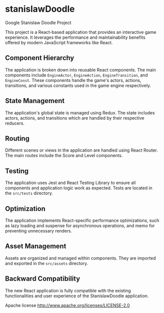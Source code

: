 # stanislawDoodle

Google Stanislaw Doodle Project

This project is a React-based application that provides an interactive game experience. It leverages the performance and maintainability benefits offered by modern JavaScript frameworks like React.

## Component Hierarchy

The application is broken down into reusable React components. The main components include `EngineActor`, `EngineAction`, `EngineTransition`, and `EngineConst`. These components handle the game's actors, actions, transitions, and various constants used in the game engine respectively.

## State Management

The application's global state is managed using Redux. The state includes actors, actions, and transitions which are handled by their respective reducers.

## Routing

Different scenes or views in the application are handled using React Router. The main routes include the Score and Level components.

## Testing

The application uses Jest and React Testing Library to ensure all components and application logic work as expected. Tests are located in the `src/tests` directory.

## Optimization

The application implements React-specific performance optimizations, such as lazy loading and suspense for asynchronous operations, and memo for preventing unnecessary renders.

## Asset Management

Assets are organized and managed within components. They are imported and exported in the `src/assets` directory.

## Backward Compatibility

The new React application is fully compatible with the existing functionalities and user experience of the StanislawDoodle application.

Apache license
http://www.apache.org/licenses/LICENSE-2.0
